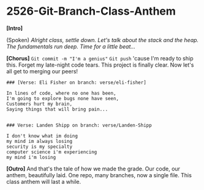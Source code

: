 # 2526-Git-Branch-Class-Anthem

**[Intro]**

(Spoken)
*Alright class, settle down.*
*Let's talk about the stack and the heap.*
*The fundamentals run deep.*
*Time for a little beat...*

**[Chorus]**
`Git commit -m "I'm a genius"`
`Git push` 'cause I'm ready to ship this.
Forget my late-night code tears.
This project is finally clear.
Now let's all get to merging our peers!

```
### [Verse: Eli Fisher on branch: verse/eli-fisher]

In lines of code, where no one has been,
I'm going to explore bugs none have seen,
Customers hurt my brain,
Saying things that will bring pain...
     
```

```
### Verse: Landen Shipp on branch: verse/Landen-Shipp

I don't know what im doing
my mind im always losing
security is my specialty
computer science i'm experiencing
my mind i'm losing
```
**[Outro]**
And that's the tale of how we made the grade.
Our code, our anthem, beautifully laid.
One repo, many branches, now a single file.
This class anthem will last a while.

